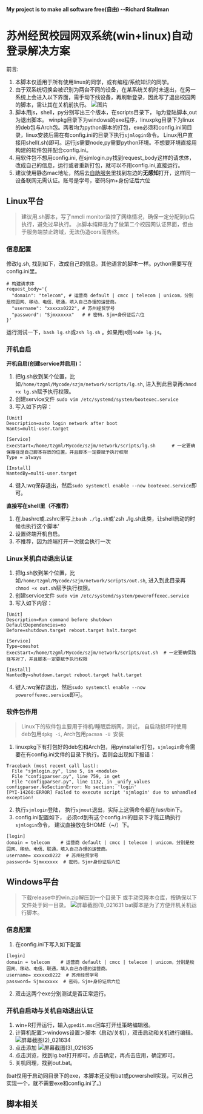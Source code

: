 #### My project is to make all software free(自由)  --Richard Stallman
# 苏州经贸校园网双系统(win+linux)自动登录解决方案
前言:  
1. 本脚本仅适用于所有使用linux的同学，或有编程/系统知识的同学。
2. 由于双系统切换会被识别为两台不同的设备，在某系统关机时未退出，在另一系统上会进入以下界面，需手动下线设备，再刷新登录，因此写了退出校园网的脚本，需让其在关机前执行。
![图片](https://github.com/user-attachments/assets/82c983df-1160-4646-8d82-ed50f1e59a03)
3.  脚本用js，shell，py分别写出三个版本，在scripts目录下， lg为登陆脚本,out为退出脚本。 winpkg目录下为windows的exe程序，linuxpkg目录下为linux的deb包与Arch包。两者均为python脚本的打包，exe必须和config.ini同目录，linux安装后需在有config.ini的目录下执行`sjmlogin`命令。 Linux用户直接用shell(.sh)即可。运行js需要node,py需要python环境。不想要环境直接用构建的软件包并配合config.ini。 
4. 用软件包不想用config.ini, 在sjmlogin.py找到request_body这样的请求体，改成自己的信息，运行或者重新打包，就可以不用config.ini,直接运行。
5. 建议使用静态mac地址，然后去[自助服务](http://192.168.10.231:8080/Self/login/?302=LI)里找到左边的**无感知**打开，这样同一设备联网无需认证。账号是学号，密码Sjm+身份证后六位


## Linux平台
> 建议用.sh脚本，写了nmcli monitor监控了网络情况，确保一定分配到ip后执行，避免过早执行。
> .js脚本纯粹是为了做第二个校园网认证界面，但由于服务端禁止跨域，无法伪造cors而告终。
### 信息配置
修改lg.sh, 找到如下，改成自己的信息。其他语言的脚本一样。python需要写在config.ini里。
```
# 构建请求体
request_body='{
  "domain": "telecom", # 运营商 default | cmcc | telecom | unicom，分别是校园网、移动、电信、联通，填入自己办理的运营商。
  "username": "xxxxxx0222", # 苏州经贸学号
  "password": "Sjmxxxxxx"   # # 密码，Sjm+身份证后六位
}'
```
运行测试一下，`bash lg.sh`或`zsh lg.sh` 。如果用js则`node lg.js`。

### 开机自启
**开机自启(创建service并启用)：**
1. 把lg.sh放到某个位置，比如`/home/tzgml/Mycode/szjm/network/scripts/lg.sh`, 进入到此目录再`chmod +x lg.sh`赋予执行权限。
2. 创建service文件 `sudo vim /etc/systemd/system/bootexec.service`
3. 写入如下内容：
```
[Unit]
Description=auto login network after boot
Wants=multi-user.target

[Service]
ExecStart=/home/tzgml/Mycode/szjm/network/scripts/lg.sh      # 一定要确保路径是自己脚本存放的位置，并且脚本一定要赋予执行权限
Type = always

[Install]
WantedBy=multi-user.target
```
4. 键入:wq保存退出，然后`sudo systemctl enable --now bootexec.service`即可。

**直接写在shell里（不推荐）**
1. 在.bashrc或.zshrc里写上`bash ./lg.sh`或'zsh ./lg.sh此类，让shell启动的时候也执行这个脚本'
2. 设置终端开机自启。
3. 不推荐，因为终端打开一次就会执行一次

### Linux关机自动退出认证
1. 把lg.sh放到某个位置，比如`/home/tzgml/Mycode/szjm/network/scripts/out.sh`, 进入到此目录再`chmod +x out.sh`赋予执行权限。
2. 创建service文件 `sudo vim /etc/systemd/system/poweroffexec.service `
3. 写入如下内容：
```
[Unit]
Description=Run command before shutdown
DefaultDependencies=no
Before=shutdown.target reboot.target halt.target

[Service]
Type=oneshot
ExecStart=/home/tzgml/Mycode/szjm/network/scripts/out.sh  # 一定要确保路径写对了，并且脚本一定要赋予执行权限

[Install]
WantedBy=shutdown.target reboot.target halt.target
```
4. 键入:wq保存退出，然后`sudo systemctl enable --now poweroffexec.service`即可。

### 软件包作用
> Linux下的软件包主要用于待机/睡眠后断网，测试， 自启动损坏时使用
> deb包用`dpkg -i`, Arch包用`pacman -U `安装
1. linuxpkg下有打包好的deb包和Arch包，用pyinstaller打包，`sjmlogin`命令需要在有config.ini文件的目录下执行。否则会出现如下报错：
```
Traceback (most recent call last):
  File "sjmlogin.py", line 5, in <module>
  File "configparser.py", line 759, in get
  File "configparser.py", line 1132, in _unify_values
configparser.NoSectionError: No section: 'login'
[PYI-14260:ERROR] Failed to execute script 'sjmlogin' due to unhandled exception!
```
2. 执行`sjmlogin`登陆， 执行`sjmout`退出，实际上这俩命令都在/usr/bin下。
3. config.ini配置如下， 必须cd到有这个config.ini的目录下才能正确执行`sjmlogin`命令， 建议直接放在$HOME（~/）下。
```
[login]
domain = telecom    # 运营商 default | cmcc | telecom | unicom，分别是校园网、移动、电信、联通，填入自己办理的运营商。
username= xxxxxx0222  # 苏州经贸学号
password= Sjmxxxxxx  # 密码，Sjm+身份证后六位
```


## Windows平台
> 下载release中的win.zip解压到一个目录下
> 或手动克隆本仓库，按确保以下文件处于同一目录。
![屏幕截图(1)_021631](https://github.com/user-attachments/assets/4218ed8e-64af-417a-906d-8b17828fad04)
> bat脚本是为了方便开机关机运行脚本。
### 信息配置
1. 在config.ini下写入如下配置
```
[login]
domain = telecom    # 运营商 default | cmcc | telecom | unicom，分别是校园网、移动、电信、联通，填入自己办理的运营商。
username= xxxxxx0222  # 苏州经贸学号
password= Sjmxxxxxx  # 密码，Sjm+身份证后六位
```
2. 双击这两个exe分别测试是否正常运行。

### 开机自启动与关机自动退出认证
1. win+R打开运行，输入`gpedit.msc`回车打开组策略编辑器。
2. 计算机配置＞windows设置＞脚本（启动/关机），双击启动和关机进行编辑。
![屏幕截图(2)_021634](https://github.com/user-attachments/assets/e2d6749b-93d6-414e-906e-5ed5d4e71815)
3. 点击添加
![屏幕截图(3)_021635](https://github.com/user-attachments/assets/bf3d48cb-9703-45e9-8617-4b869892c704)
4. 点击浏览，找到lg.bat打开即可。点击确定，再点击应用，确定即可。
5. 关机同理，找到out.bat。

(bat仅用于启动同目录下的exe，本脚本还没有bat或powershell实现，可以自己实现一个，就不需要exe和config.ini了。)


## 脚本相关
